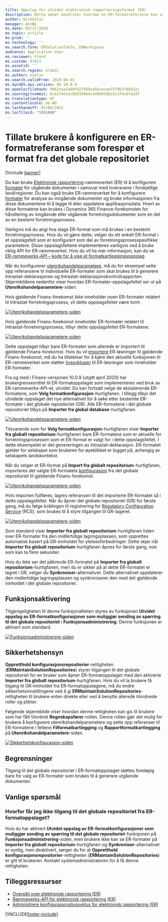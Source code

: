 ```yaml
---
title: Oppslag for utvidet elektronisk rapporteringsformat (ER)
description: Dette emnet beskriver hvordan en ER-formatreferanse kan settes opp i ER-formatoppslaget når det påkrevde formatet er lagret i det globale repositoriet.
author: NickSelin
manager: AnnBe
ms.date: 03/17/2020
ms.topic: article
ms.prod: ''
ms.technology: ''
ms.search.form: ERSolutionTable, ERWorkspace
audience: Application User
ms.reviewer: kfend
ms.custom: 97423
ms.assetid: ''
ms.search.region: Global
ms.author: nselin
ms.search.validFrom: 2020-04-01
ms.dyn365.ops.version: AX 10.0.9
ms.openlocfilehash: 9062cea14ddfd27d88ce5bcecee75f9b2f8b542c
ms.sourcegitcommit: 6cb174d1ec8b55946dca4db03d6a3c3f4c6fa2df
ms.translationtype: HT
ms.contentlocale: nb-NO
ms.lasthandoff: 03/09/2021
ms.locfileid: "5561860"
---
```

# <a name="allow-users-to-set-up-an-er-format-reference-inquiring-a-format-from-the-global-repository"></a>Tillate brukere å konfigurere en ER-formatreferanse som forespør et format fra det globale repositoriet

[!include [banner](../includes/banner.md)]

Du kan bruke [Elektronisk rapportering](general-electronic-reporting.md)-rammeverket (ER) til å konfigurere [formater](general-electronic-reporting.md#FormatComponentOutbound) for utgående dokumenter i samsvar med lovkravene i forskjellige land/regioner. Du kan også bruke ER-rammeverket for å konfigurere [formater](general-electronic-reporting.md#FormatComponentInbound) for analyse av inngående dokumenter og bruke informasjonen fra disse dokumentene til å legge til eller oppdatere applikasjonsdata. Hvert av disse formatene kan brukes i Dynamics 365 Finance-forekomsten for håndtering av inngående eller utgående forretningsdokumenter som en del av en bestemt forretningsprosess.

Vanligvis må du angi hva slags ER-format som må brukes i en bestemt forretningsprosess. Hvis du vil gjøre dette, velger du ett enkelt ER-format i et oppslagsfelt som er konfigurert som del av forretningsprosesspesifikke parametere. Disse oppslagsfeltene implementeres vanligvis ved å bruke riktig API for ER-rammeverket. Hvis du vil ha mer informasjon, kan du se [ER-rammeverks-API – kode for å vise et formatkartleggingsoppslag](er-apis-app73.md#code-to-display-a-format-mapping-lookup).

Når du konfigurerer [utenrikshandelparametere](https://docs.microsoft.com/dynamics365/finance/localizations/emea-intrastat#set-up-foreign-trade-parameters), må du for eksempel sette opp referansene til individuelle ER-formater som skal brukes til å generere Intrastat-deklarasjonen og Intrastat-deklarasjonskontrollrapporten. Skjermbildene nedenfor viser hvordan ER-formater-oppslagsfeltet ser ut på **Utenrikshandelparametere**-siden.

Hvis gjeldende Finans-forekomst ikke inneholder noen ER-formater relatert til Intrastat-forretningsprosess, vil dette oppslagsfeltet være tomt.

[![Utenrikshandelsparametere-siden](./media/ER-ExtLookup-Lookup1.gif)](./media/ER-ExtLookup-Lookup1.gif)

Hvis gjeldende Finans-forekomst inneholder ER-formater relatert til Intrastat-forretningsprosess, tilbyr dette oppslagsfeltet ER-formatene.

[![Utenrikshandelsparametere-siden](./media/ER-ExtLookup-Lookup2.png)](./media/ER-ExtLookup-Lookup2.png)

Dette oppslaget tilbyr bare ER-formater som allerede er importert til gjeldende Finans-forekomst. Hvis du vil [importere](./tasks/er-import-configuration-lifecycle-services.md) ER-løsninger til gjeldende Finans-forekomst, må du ha tillatelser for å kjøre den aktuelle funksjonen til ER-rammeverket som støtter [livssyklusen](general-electronic-reporting-manage-configuration-lifecycle.md) til ER-løsninger som inneholder ER-formater.

Fra og med i Finans-versjonen 10.0.9 (utgitt april 2020) har brukergrensesnittet til ER-formatoppslaget som implementeres ved bruk av ER-rammeverks-API-et, utvidet. Du kan fortsatt velge de eksisterende ER-formatene, som **Velg formatkonfigurasjon**-hurtigfanen. I tillegg tilbyr det utvidede oppslaget det nye alternativet for å søke etter bestemte ER-formater i det globale repositoriet (GR). Alle ER-formatene i det globale repositoriet tilbys på **Importer fra global database**-hurtigfanen.

[![Utenrikshandelsparametere-siden](./media/ER-ExtLookup-Lookup3.png)](./media/ER-ExtLookup-Lookup3.png)

Tilsvarende som for **Velg formatkonfigurasjon**-hurtigfanen viser **Importer fra globalt repositorium**-hurtigfanen bare ER-formatene som er aktuelle for forretningsprosessen som et ER-format er valgt for i dette oppslagsfeltet. I dette eksempelet er det genereringen av Intrastat-deklarasjon. ER-formatet gjelder for selskapet som brukeren for øyeblikket er logget på, avhengig av selskapets landskontekst.

Når du velger et ER-format på **Import fra globalt repositorium**-hurtigfanen, importeres det valgte ER-formatets [konfigurasjon](general-electronic-reporting.md#Configuration) fra det globale repositoriet til gjeldende Finans-forekomst.

[![Utenrikshandelsparametere-siden](./media/ER-ExtLookup-FormatImport.png)](./media/ER-ExtLookup-FormatImport.png)

Hvis importen fullføres, lagres referansen til det importerte ER-formatet så i dette oppslagsfeltet. Når du åpner det globale repositoriet (GR) for første gang, må du følge koblingen til registrering for [Regulatory Configuration Service](https://aka.ms/rcs) (RCS), som brukes til å styre tilgangen til GR-lageret.

[![Utenrikshandelsparametere-siden](./media/ER-ExtLookup-RepoSignUp.png)](./media/ER-ExtLookup-RepoSignUp.png)

Som standard viser **Importer fra globalt repositorium**-hurtigfanen listen over ER-formater fra den midlertidige lagringsplassen, som opprettes automatisk basert på GR-innholdet for ytelsesforbedringer. Dette skjer når **Importer fra globalt repositorium**-hurtigfanen åpnes for første gang, noe som kan ta flere sekunder.

Hvis du ikke ser det påkrevde ER-formatet på **Importer fra globalt repositorium**-hurtigfanen, men du er sikker på at dette ER-formatet er lagret i GR, velger du **Synkroniser**-alternativet. Dette alternativet oppdaterer den midlertidige lagringsplassen og synkroniserer den med det gjeldende innholdet i det globale repositoriet.

## <a name="feature-activation"></a>Funksjonsaktivering

Tilgjengeligheten til denne funksjonaliteten styres av funksjonen **Utvidet oppslag av ER-formatkonfigurasjoner som muliggjør sending av spørring til det globale repositoriet** i **Funksjonsadministrering**. Denne funksjonen er aktivert som standard.

[![Funksjonsadministrering-siden](./media/ER-ExtLookup-FeatureMngt.png)](./media/ER-ExtLookup-FeatureMngt.png)

## <a name="security-considerations"></a>Sikkerhetshensyn

**Oppretthold konfigurasjonsrepositorier**-rettigheten (**ERMaintainSolutionRepositories**) styrer tilgangen til det globale repositoriet for en bruker som åpner ER-formatoppslaget med den aktiverte **Importer fra globalt repositorium**-hurtigfanen. Hvis du vil la brukere få tilgang til GR-innholdet fra ER-formatoppslagene, må du endre sikkerhetsinnstillingene ved å gi **ERMaintainSolutionRepositories**-rettigheten til brukere enten direkte eller ved å benytte allerede tilordnede roller og plikter.

Følgende skjermbilde viser hvordan denne rettigheten kan gis til brukere som har fått tilordnet **Regnskapsfører**-rollen. Denne rollen gjør det mulig for brukere å konfigurere utenrikshandelparametere og sette opp referanser til ER-formatene i feltene **Filformatkartlegging** og **Rapportformatkartlegging** på **Utenrikshandelparametere**-siden.

[![Sikkerhetskonfigurasjon-siden](./media/ER-ExtLookup-SecuritySetting.png)](./media/ER-ExtLookup-SecuritySetting.png)

## <a name="limitations"></a>Begrensninger

Tilgang til det globale repositoriet i ER-formatoppslaget støttes foreløpig bare for valg av ER-formater som brukes til å generere utgående dokumenter.

## <a name="frequently-asked-questions"></a>Vanlige spørsmål

### <a name="why-cant-i-access-the-global-repository-from-the-er-format-lookup"></a>Hvorfor får jeg ikke tilgang til det globale repositoriet fra ER-formatoppslaget?

Hvis du har aktivert **Utvidet oppslag av ER-formatkonfigurasjoner som muliggjør sending av spørring til det globale repositoriet**-funksjonen på **Funksjonsadministrering**-siden, men brukere ikke kan se ER-formater på **Importer fra globalt repositorium**-hurtigfanen og **Synkroniser**-alternativet er synlig, men deaktivert, sørger du for at **Oppretthold konfigurasjonsrepositorier**-rettigheten (**ERMaintainSolutionRepositories**) er gitt til brukeren. Kontakt systemadministratoren for å få denne rettigheten.

## <a name="additional-resources"></a>Tilleggsressurser

- [Oversikt over elektronisk rapportering (ER)](general-electronic-reporting.md)
- [Rammeverks-API for elektronisk rapportering (ER)](er-apis-app73.md)
- [Administrere konfigurasjonslivssyklus for elektronisk rapportering (ER)](general-electronic-reporting-manage-configuration-lifecycle.md)


[!INCLUDE[footer-include](../../../includes/footer-banner.md)]